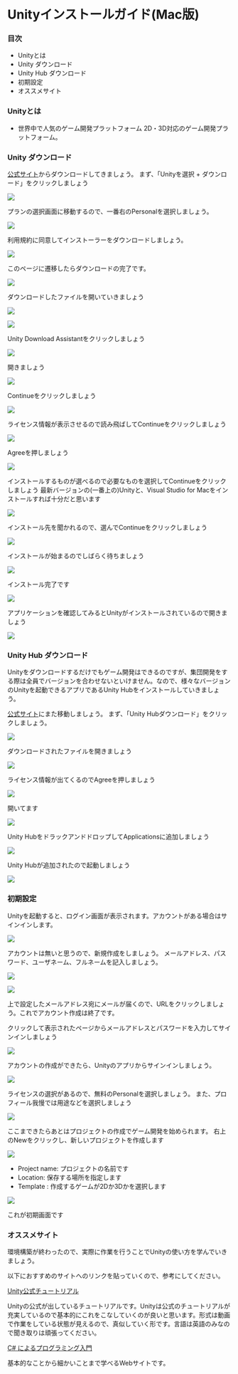 # Unityインストールガイド(Mac版)

### 目次
 - Unityとは
 - Unity ダウンロード
 - Unity Hub ダウンロード
 - 初期設定
 - オススメサイト

### Unityとは
 -  世界中で人気のゲーム開発プラットフォーム
2D・3D対応のゲーム開発プラットフォーム。

### Unity ダウンロード
[公式サイト](https://unity3d.com/jp/get-unity/download)からダウンロードしてきましょう。
まず、「Unityを選択 + ダウンロード」をクリックしましょう　

![](images/u_1.png)

プランの選択画面に移動するので、一番右のPersonalを選択しましょう。

![](images/u_2.png)

利用規約に同意してインストーラーをダウンロードしましょう。

![](images/u_3.png)

このページに遷移したらダウンロードの完了です。

![](images/u_4.png)

ダウンロードしたファイルを開いていきましょう

![](images/u_5.png)

![](images/u_6.png)

Unity Download Assistantをクリックしましょう

![](images/u_7.png)

開きましょう

![](images/u_8.png)

Continueをクリックしましょう

![](images/u_9.png)

ライセンス情報が表示させるので読み飛ばしてContinueをクリックしましょう

![](images/u_10.png)

Agreeを押しましょう

![](images/u_11.png)

インストールするものが選べるので必要なものを選択してContinueをクリックしましょう
最新バージョンの(一番上の)Unityと、Visual Studio for Macをインストールすれば十分だと思います

![](images/u_12.png)

インストール先を聞かれるので、選んでContinueをクリックしましょう

![](images/u_13.png)

インストールが始まるのでしばらく待ちましょう

![](images/u_14.png)

インストール完了です

![](images/u_15.png)

アプリケーションを確認してみるとUnityがインストールされているので開きましょう

![](images/u_16.png)

### Unity Hub ダウンロード
Unityをダウンロードするだけでもゲーム開発はできるのですが、集団開発をする際は全員でバージョンを合わせないといけません。なので、様々なバージョンのUnityを起動できるアプリであるUnity Hubをインストールしていきましょう。

[公式サイト](https://unity3d.com/jp/get-unity/download)にまた移動しましょう。
まず、「Unity Hubダウンロード」をクリックしましょう。　

![](images/u_1.png)

ダウンロードされたファイルを開きましょう

![](images/u_17.png)

ライセンス情報が出てくるのでAgreeを押しましょう

![](images/u_18.png)

開いてます

![](images/u_19.png)

Unity HubをドラックアンドドロップしてApplicationsに追加しましょう

![](images/u_20.png)

Unity Hubが追加されたので起動しましょう

![](images/u_21.png)

### 初期設定

Unityを起動すると、ログイン画面が表示されます。アカウントがある場合はサインインします。

![](images/u_22.png)

アカウントは無いと思うので、新規作成をしましょう。
メールアドレス、パスワード、ユーザネーム、フルネームを記入しましょう。

![](images/u_23.png)


![](images/u_24.png)

上で設定したメールアドレス宛にメールが届くので、URLをクリックしましょう。これでアカウント作成は終了です。

クリックして表示されたページからメールアドレスとパスワードを入力してサインインしましょう

![](images/u_25.png)

アカウントの作成ができたら、Unityのアプリからサインインしましょう。

![](images/u_26.png)

ライセンスの選択があるので、無料のPersonalを選択しましょう。
また、プロフィール我慢では用途などを選択しましょう

![](images/u_27.png)

ここまできたらあとはプロジェクトの作成でゲーム開発を始められます。
右上のNewをクリックし、新しいプロジェクトを作成します

![](images/u_28.png)

- Project name: プロジェクトの名前です
- Location: 保存する場所を指定します
- Template : 作成するゲームが2Dか3Dかを選択します

![](images/u_29.png)

これが初期画面です

### オススメサイト

環境構築が終わったので、実際に作業を行うことでUnityの使い方を学んでいきましょう。

以下におすすめのサイトへのリンクを貼っていくので、参考にしてください。

[Unity公式チュートリアル](https://unity3d.com/jp/learn/tutorials)

Unityの公式が出しているチュートリアルです。Unityは公式のチュートリアルが充実しているので基本的にこれをこなしていくのが良いと思います。形式は動画で作業をしている状態が見えるので、真似していく形です。言語は英語のみなので聞き取りは頑張ってください。

[C# によるプログラミング入門](http://ufcpp.net/study/csharp/)

基本的なことから細かいことまで学べるWebサイトです。

